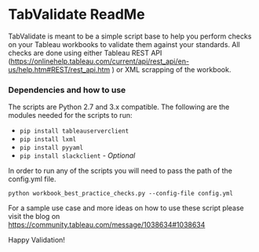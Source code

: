 # TabValidate ReadMe

TabValidate is meant to be a simple script base to help you perform checks on your Tableau workbooks to validate them against your standards. All checks are done using either Tableau REST API  (https://onlinehelp.tableau.com/current/api/rest_api/en-us/help.htm#REST/rest_api.htm ) or XML scrapping of the workbook.

### Dependencies and how to use

The scripts are Python 2.7 and 3.x compatible. The following are the modules needed for the scripts to run:

* `pip install tableauserverclient`
* `pip install lxml`
* `pip install pyyaml`
* `pip install slackclient` - _Optional_

In order to run any of the scripts you will need to pass the path of the config.yml file.  

`python workbook_best_practice_checks.py --config-file config.yml`

For a sample use case and more ideas on how to use these script please visit the blog on https://community.tableau.com/message/1038634#1038634

Happy Validation!
